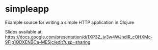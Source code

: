 simpleapp
=========

Example source for writing a simple HTTP application in Clojure

Slides available at:
  https://docs.google.com/presentation/d/1XP3Z_jv3w4WJndiR_cOHXMc-9FIp1ODXENBCa-MESjc/edit?usp=sharing

